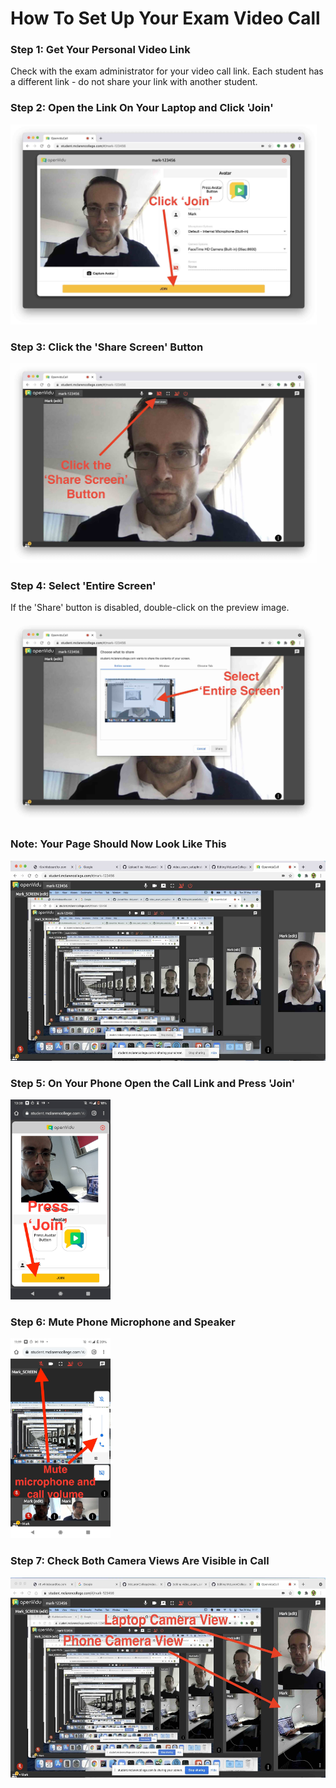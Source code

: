 # How To Set Up Your Exam Video Call

### Step 1: Get Your Personal Video Link
Check with the exam administrator for your video call link.  Each student has a different link - do not share your link with another student.

### Step 2: Open the Link On Your Laptop and Click 'Join'

<img src="desktop-join.jpg" height="320" />

### Step 3: Click the 'Share Screen' Button
<img src="click-share-screen.jpg" height="320" />

### Step 4: Select 'Entire Screen'
If the 'Share' button is disabled, double-click on the preview image.

<img src="select-entire-screen.jpg" height="320" />

### Note: Your Page Should Now Look Like This

<img src="infite-recursion.jpg" height="320" />

### Step 5: On Your Phone Open the Call Link and Press 'Join'

<img src="press-join-on-phone.jpg" height="320" />

### Step 6: Mute Phone Microphone and Speaker

<img src="mute-microphone-and-speaker.jpg" height="320" />

### Step 7: Check Both Camera Views Are Visible in Call

<img src="two-video-feeds.jpg" height="320" />



